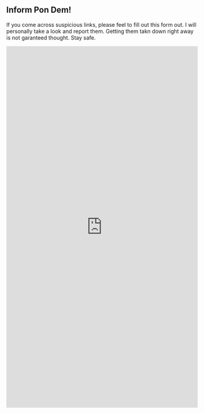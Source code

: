 ## Inform Pon Dem!

If you come across suspicious links, please feel to fill out this form out. I will personally take a look and report them. Getting them takn down right away is not garanteed thought. Stay safe.

<iframe src="https://docs.google.com/forms/d/e/1FAIpQLScR6Y85c0USyMgWHzRjyWvKlKk1HwbZ1x_koy7pr72p7qLp6w/viewform?embedded=true" width="100%" height="950" frameborder="0" marginheight="0" marginwidth="0">Loading…</iframe>